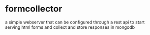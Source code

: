 # formcollector
a simple webserver that can be configured through a rest api to start serving html forms and collect and store responses in mongodb
